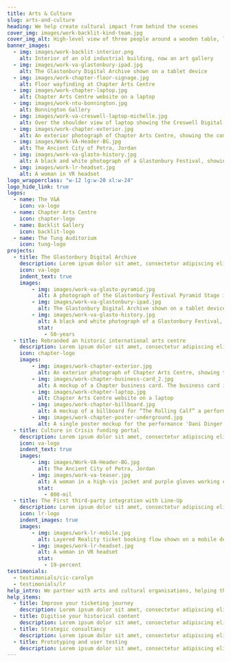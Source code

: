 ```yaml
---
title: Arts & Culture
slug: arts-and-culture
heading: We help create cultural impact from behind the scenes
cover_img: images/work-backlit-kind-team.jpg
cover_img_alt: High-level view of three people around a wooden table, looking at digital designs of Backlit Gallery website on a laptop and a tablet
banner_images:
  - img: images/work-backlit-interior.png
    alt: Interior of an old industrial building, now an art gallery
  - img: images/work-va-glastonbury-ipad.jpg
    alt: The Glastonbury Digital Archive shown on a tablet device
  - img: images/work-chapter-floor-signage.jpg
    alt: Floor wayfinding at Chapter Arts Centre
  - img: images/work-chapter-laptop.jpg
    alt: Chapter Arts Centre website on a laptop
  - img: images/work-ntu-bonnington.jpg
    alt: Bonnington Gallery
  - img: images/work-va-creswell-laptop-michelle.jpg
    alt: Over the shoulder view of laptop showing the Creswell Digital Photography Archive
  - img: images/work-chapter-exterior.jpg
    alt: An exterior photograph of Chapter Arts Centre, showing the community garden
  - img: images/Work-VA-Header-BG.jpg
    alt: The Ancient City of Petra, Jordan
  - img: images/work-va-glasto-history.jpg
    alt: A black and white photograph of a Glastonbury Festival, showing festival goers walking through mud
  - img: images/work-lr-headset.jpg
    alt: A woman in VR headset
logo_wrapperclass: "w-12 lg:w-20 xl:w-24"
logo_hide_link: true
logos:
  - name: The V&A
    icon: va-logo
  - name: Chapter Arts Centre
    icon: chapter-logo
  - name: Backlit Gallery
    icon: backlit-logo
  - name: The Tung Auditorium
    icon: tung-logo
projects:
  - title: The Glastonbury Digital Archive
    description: Lorem ipsum dolor sit amet, consectetur adipiscing elit. Sed lacinia consequat rhoncus.
    icon: va-logo
    indent_text: true
    images:
        - img: images/work-va-glasto-pyramid.jpg
          alt: A photograph of the Glastonbury Festival Pyramid Stage in the day time taken from a high position, flags and and ticker tape are visible above a large crowd
        - img: images/work-va-glastonbury-ipad.jpg
          alt: The Glastonbury Digital Archive shown on a tablet device
        - img: images/work-va-glasto-history.jpg
          alt: A black and white photograph of a Glastonbury Festival, showing festival goers walking through mud
          stat:
            - 50-years
  - title: Rebranded an historic international arts centre
    description: Lorem ipsum dolor sit amet, consectetur adipiscing elit. Sed lacinia consequat rhoncus.
    icon: chapter-logo
    images:
        - img: images/work-chapter-exterior.jpg
          alt: An exterior photograph of Chapter Arts Centre, showing the community garden
        - img: images/work-chapter-business-card_2.jpg
          alt: A mockup of a Chapter business card. The business card is duotone blue and is placed on a pink board
        - img: images/work-chapter-laptop.jpg
          alt: Chapter Arts Centre website on a laptop
        - img: images/work-chapter-billboard.jpg
          alt: A mockup of a billboard for “The Rolling Calf” a performance event at Chapter. A man is walking past the billboard at the bottom left of the image.
        - img: images/work-chapter-poster-underground.jpg
          alt: A single poster mockup for the performance 'Dani Dinger - No Sense of Watching'. The poster is in a subway.
  - title: Culture in Crisis funding portal
    description: Lorem ipsum dolor sit amet, consectetur adipiscing elit. Sed lacinia consequat rhoncus.
    icon: va-logo
    indent_text: true
    images:
        - img: images/Work-VA-Header-BG.jpg
          alt: The Ancient City of Petra, Jordan
        - img: images/work-va-teaser.jpg
          alt: A woman in a high-vis jacket and purple gloves working on a large head of a statue
          stat:
            - 800-mil
  - title: The First third-party integration with Line-Up
    description: Lorem ipsum dolor sit amet, consectetur adipiscing elit. Sed lacinia consequat rhoncus.
    icon: lr-logo
    indent_images: true
    images:
        - img: images/work-lr-mobile.jpg
          alt: Layered Reality ticket booking flow shown on a mobile device
        - img: images/work-lr-headset.jpg
          alt: A woman in VR headset
          stat:
            - 19-percent
testimonials:
  - testimonials/cic-carolyn
  - testimonials/lr
help_intro: We partner with arts and cultural organisations, helping them to realise their audience and achieve their goals through brand strategies and digital activities.
help_items:
  - title: Improve your ticketing journey
    description: Lorem ipsum dolor sit amet, consectetur adipiscing elit. Vestibulum imperdiet volutpat justo sit amet sollicitudin.
  - title: Digitise your historical content
    description: Lorem ipsum dolor sit amet, consectetur adipiscing elit. Vestibulum imperdiet volutpat justo sit amet sollicitudin.
  - title: Strategic consultancy
    description: Lorem ipsum dolor sit amet, consectetur adipiscing elit. Vestibulum imperdiet volutpat justo sit amet sollicitudin.
  - title: Prototyping and user testing
    description: Lorem ipsum dolor sit amet, consectetur adipiscing elit. Vestibulum imperdiet volutpat justo sit amet sollicitudin.
---
```

